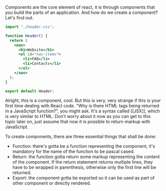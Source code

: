 Components are the core element of react, it is through components that you build the parts of an application. And how do we create a component? Let's find out.

```jsx
import "./header.css";

function Header() {
  return (
    <nav>
      <h1>Website</h1>
      <ul id="nav-items">
        <li>FAQ</li>
        <li>Contacts</li>
      </ul>
    </nav>
  );
}

export default Header;
```

Alright, this is a component, cool. But this is very, very strange if this is your first time dealing with React code. "Why is there HTML tags being returned in a JavaScript function?", you might ask. It's a syntax called [[JSX]], which is very similar to HTML. Don't worry about it now as you can get to this topic later on, just assume that now it is possible to return markup with JavaScript.

To create components, there are three essential things that shall be done:

- Function: there's gotta be a function representing the component, it's mandatory for the name of the function to be pascal cased.
- Return: the function gotta return some markup representing the content of the component. If the return statement returns multiple lines, they have to be wrapped in parenthesis, otherwise only the first line will be returned.
- Export: the component gotta be exported so it can be used as part of other component or directly rendered.

